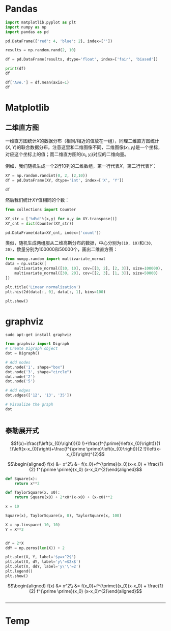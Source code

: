 # Pandas

```python
import matplotlib.pyplot as plt
import numpy as np
import pandas as pd
```

```python
pd.DataFrame({'red': 4, 'blue': 2}, index=[''])
```

```python
results = np.random.rand(2, 10)

df = pd.DataFrame(results, dtype='float', index=['fair', 'biased'])

print(df)
df
```

```python
df['Ave.'] = df.mean(axis=1)
df
```

# Matplotlib


## 二维直方图
一维直方图统计$X$的数据分布（相同/相近的值放在一组），同理二维直方图统计$(X,Y)$的联合数据分布。注意这里和二维图像不同，二维图像$(x_i,y_i)$是一个坐标，对应这个坐标上的值；而二维直方图的$(x_i, y_i)$对应的二维向量。

例如，我们随机生成一个2行10列的二维数组，第一行代表$X$，第二行代表$Y$：

```python
XY = np.random.randint(0, 2, (2,10))
df = pd.DataFrame(XY, dtype='int', index=['X', 'Y'])

df
```

然后我们统计$XY$值相同的个数：

```python
from collections import Counter

XY_str = ['%d%d'%(x,y) for x,y in XY.transpose()]
XY_cnt = dict(Counter(XY_str))

pd.DataFrame(data=XY_cnt, index=['count'])
```

类似，随机生成两组服从二维高斯分布的数据，中心分别为`(10, 10)`和`(30, 20)`，数量分别为100000和50000个，画出二维直方图：

```python
from numpy.random import multivariate_normal
data = np.vstack([
    multivariate_normal([10, 10], cov=[[3, 2], [2, 3]], size=100000),
    multivariate_normal([30, 20], cov=[[2, 3], [1, 3]], size=50000)
])

plt.title('Linear normalization')
plt.hist2d(data[:, 0], data[:, 1], bins=100)

plt.show()
```

# graphviz
`sudo apt-get install graphviz`

```python
from graphviz import Digraph
# Create Digraph object
dot = Digraph()

# Add nodes
dot.node('1', shape="box")
dot.node('3', shape="circle")
dot.node('2')
dot.node('5')

# Add edges
dot.edges(['12', '13', '35'])

# Visualize the graph
dot
```

```python

```

## 泰勒展开式

$$f(x)=\frac{f\left(x_{0}\right)}{0 !}+\frac{f^{\prime}\left(x_{0}\right)}{1 !}\left(x-x_{0}\right)+\frac{f^{\prime \prime}\left(x_{0}\right)}{2 !}\left(x-x_{0}\right)^{2}$$

$$\begin{aligned}
f(x) &= x^2\\
&= f(x_0)+f^{\prime}(x_0)(x-x_0) + \frac{1}{2} f^{\prime \prime}(x_0) (x-x_0)^{2}\end{aligned}$$

```python
def Square(x):
    return x**2

def TaylorSquare(x, x0):
    return Square(x0) + 2*x0*(x-x0) + (x-x0)**2
```

```python
x = 10

Square(x), TaylorSquare(x, 0), TaylorSquare(x, 100)
```

```python
X = np.linspace(-10, 10)
Y = X**2


dY = 2*X
ddY = np.zeros(len(X)) + 2

plt.plot(X, Y, label='$y=x^2$')
plt.plot(X, dY, label='y\'=$2x$')
plt.plot(X, ddY, label='y\'\'=2')
plt.legend()
plt.show()
```

$$\begin{aligned}
f(x) &= x^2\\
&= f(x_0)+f^{\prime}(x_0)(x-x_0) + \frac{1}{2} f^{\prime \prime}(x_0) (x-x_0)^{2}\end{aligned}$$

```python

```

---
# Temp

```python

```

```python

```

```python

```

```python

```
